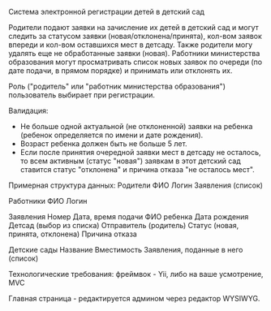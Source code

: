 Система электронной регистрации детей в детский сад

Родители подают заявки на зачисление их детей в детский сад и могут следить за статусом заявки (новая/отклонена/принята),
кол-вом заявок впереди и кол-вом оставшихся мест в детсаду.
Также родители могу удалять еще не обработанные заявки (новая).
Работники министерства образования могут просматривать список новых заявок по очереди (по дате подачи, в прямом порядке) и принимать или отклонять их.

Роль ("родитель" или "работник министерства образования") пользователь выбирает при регистрации.

Валидация:
- Не больше одной актуальной (не отклоненной) заявки на ребенка (ребенок определяется по имени и дате рождения).
- Возраст ребенка должен быть не больше 5 лет.
- Если после принятия очередной заявки мест в детсаду не осталось, то всем активным (статус "новая") заявкам в этот детский сад ставится статус "отклонена" и причина отказа "не осталось мест".


Примерная структура данных:
Родители
ФИО
Логин
Заявления (список)

Работники
ФИО
Логин

Заявления
Номер
Дата, время подачи
ФИО ребенка
Дата рождения
Детсад (выбор из списка)
Отправитель (родитель)
Статус (новая, принята, отклонена)
Причина отказа

Детские сады
Название
Вместимость
Заявления, поданные в него (список)

Технологические требования:
фреймвок - Yii, либо на ваше усмотрение, MVC

Главная страница - редактируется админом через редактор WYSIWYG.

